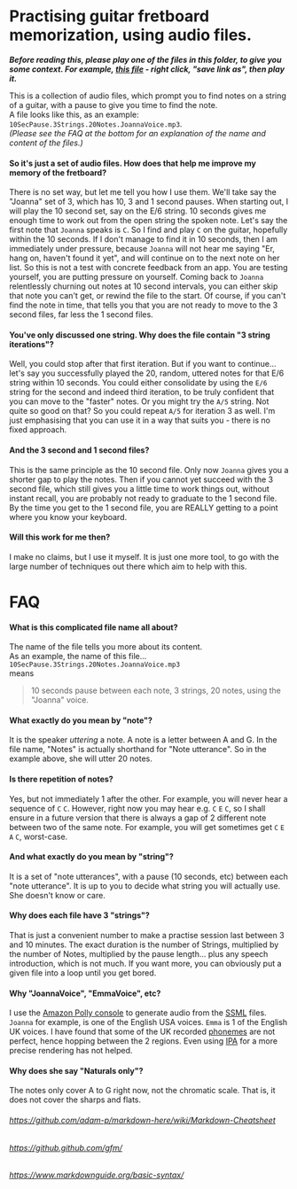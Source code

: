 Practising guitar fretboard memorization, using audio files.
=======
***Before reading this, please play one of the files in this folder, to give you some context. For example, [this file][5] - right click, "save link as", then play it.***  

This is a collection of audio files, which prompt you to find notes on a string of a guitar, with a pause to give you time to find the note.  
A file looks like this, as an example: `10SecPause.3Strings.20Notes.JoannaVoice.mp3`.   
*(Please see the FAQ at the bottom for an explanation of the name and content of the files.)*  

#### So it's just a set of audio files. How does that help me improve my memory of the fretboard?
There is no set way, but let me tell you how I use them. We'll take say the "Joanna" set of 3, which has 10, 3 and 1 second pauses.
When starting out, I will play the 10 second set, say on the E/6 string. 10 seconds gives me enough time to work out from the open string the spoken note. Let's say the first note that `Joanna` speaks is `C`. So I find and play `C` on the guitar, hopefully within the 10 seconds. If I don't manage to find it in 10 seconds, then I am immediately under pressure, because `Joanna` will not hear me saying "Er, hang on, haven't found it yet", and will continue on to the next note on her list. So this is not a test with concrete feedback from an app. You are testing yourself, you are putting pressure on yourself. Coming back to `Joanna` relentlessly churning out notes at 10 second intervals, you can either skip that note you can't get, or rewind the file to the start. Of course, if you can't find the note in time, that tells you that you are not ready to move to the 3 second files, far less the 1 second files. 
#### You've only discussed one string. Why does the file contain "3 string iterations"?
Well, you could stop after that first iteration. But if you want to continue... let's say you successfully played the 20, random, uttered notes for that E/6 string within 10 seconds. You could either consolidate by using the `E/6` string for the second and indeed third iteration, to be truly confident that you can move to the "faster" notes. Or you might try the `A/5` string. Not quite so good on that? So you could repeat `A/5` for iteration 3 as well. I'm just emphasising that you can use it in a way that suits you - there is no fixed approach.
#### And the 3 second and 1 second files?
This is the same principle as the 10 second file. Only now `Joanna` gives you a shorter gap to play the notes. Then if you cannot yet succeed with the 3 second file, which still gives you a little time to work things out, without instant recall, you are probably not ready to graduate to the 1 second file.  
By the time you get to the 1 second file, you are REALLY getting to a point where you know your keyboard. 
#### Will this work for me then?
I make no claims, but I use it myself.
It is just one more tool, to go with the large number of techniques out there which aim to help with this.

FAQ
===
#### What is this complicated file name all about?
The name of the file tells you more about its content.  
As an example, the name of this file...  
`10SecPause.3Strings.20Notes.JoannaVoice.mp3`  
means  
> 10 seconds pause between each note, 3 strings, 20 notes, using the "Joanna" voice.

#### What exactly do you mean by "note"?  
It is the speaker *uttering* a note. A note is a letter between A and G. In the file name, "Notes" is actually shorthand for "Note utterance". So in the example above, she will utter 20 notes.
#### Is there repetition of notes?
Yes, but not immediately 1 after the other. For example, you will never hear a sequence of `C` `C`. However, right now you may hear e.g. `C` `E` `C`, so I shall ensure in a future version that there is always a gap of 2 different note between two of the same note. For example, you will get sometimes get `C` `E` `A` `C`, worst-case.
#### And what exactly do you mean by "string"?  
It is a set of "note utterances", with a pause (10 seconds, etc) between each "note utterance". It is up to you to decide what string you will actually use. She doesn't know or care.
#### Why does each file have 3 "strings"?  
That is just a convenient number to make a practise session last between 3 and 10 minutes. The exact duration is the number of Strings, multiplied by the number of Notes, multiplied by the pause length... plus any speech introduction, which is not much. If you want more, you can obviously put a given file into a loop until you get bored.
#### Why "JoannaVoice", "EmmaVoice", etc?
I use the [Amazon Polly console][1] to generate audio from the [SSML][2] files. `Joanna` for example, is one of the English USA voices. `Emma` is 1 of the English UK voices. I have found that some of the UK recorded [phonemes][3] are not perfect, hence hopping between the 2 regions. Even using [IPA][4] for a more precise rendering has not helped.
#### Why does she say "Naturals only"?
The notes only cover A to G right now, not the chromatic scale. That is, it does not cover the sharps and flats. 

[1]: https://eu-west-2.console.aws.amazon.com/polly/home?region=eu-west-2
[2]: https://developer.amazon.com/en-US/docs/alexa/custom-skills/speech-synthesis-markup-language-ssml-reference.html
[3]: https://en.wikipedia.org/wiki/Phoneme
[4]: https://en.wikipedia.org/wiki/International_Phonetic_Alphabet
[5]: https://github.com/aadennis/PowerShell/raw/master/MusicTheory/SpeechFilesInMp3Format/10SecPause.3Strings.20Notes.JoannaVoice.mp3

###### https://github.com/adam-p/markdown-here/wiki/Markdown-Cheatsheet  
###### https://github.github.com/gfm/
###### https://www.markdownguide.org/basic-syntax/

